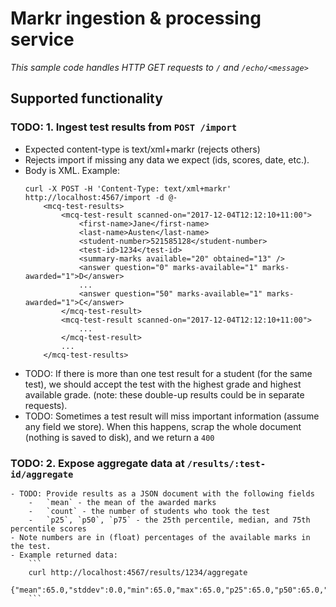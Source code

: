 # Markr ingestion & processing service

*This sample code handles HTTP GET requests to `/` and `/echo/<message>`*


## Supported functionality
### TODO: 1. Ingest test results from `POST /import`
- Expected content-type is text/xml+markr (rejects others)
- Rejects import if missing any data we expect (ids, scores, date, etc.).
- Body is XML. Example:
    ```
    curl -X POST -H 'Content-Type: text/xml+markr' http://localhost:4567/import -d @- 
        <mcq-test-results>
            <mcq-test-result scanned-on="2017-12-04T12:12:10+11:00">
                <first-name>Jane</first-name>
                <last-name>Austen</last-name>
                <student-number>521585128</student-number>
                <test-id>1234</test-id>
                <summary-marks available="20" obtained="13" />
                <answer question="0" marks-available="1" marks-awarded="1">D</answer>
                ...
                <answer question="50" marks-available="1" marks-awarded="1">C</answer>
            </mcq-test-result>
            <mcq-test-result scanned-on="2017-12-04T12:12:10+11:00">
                ...
            </mcq-test-result>
            ...
        </mcq-test-results>
    ```
- TODO: If there is more than one test result for a student (for the same test), we should accept the test with the highest grade and highest available grade. (note: these double-up results could be in separate requests).
- TODO: Sometimes a test result will miss important information (assume any field we store). When this happens, scrap the whole document (nothing is saved to disk), and we return a `400`


### TODO: 2. Expose aggregate data at `/results/:test-id/aggregate`
    - TODO: Provide results as a JSON document with the following fields
        -   `mean` - the mean of the awarded marks
        -   `count` - the number of students who took the test
        -   `p25`, `p50`, `p75` - the 25th percentile, median, and 75th percentile scores
    - Note numbers are in (float) percentages of the available marks in the test.
    - Example returned data:
        ```
        curl http://localhost:4567/results/1234/aggregate
        {"mean":65.0,"stddev":0.0,"min":65.0,"max":65.0,"p25":65.0,"p50":65.0,"p75":65.0,"count":1}
        ```